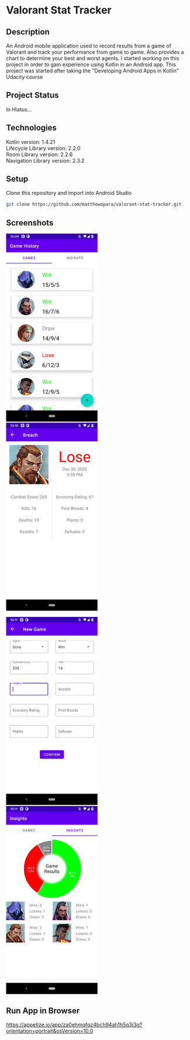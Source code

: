 # Valorant Stat Tracker

## Description
An Android mobile application used to record results from a game of Valorant and track your performance from game to game. Also provides a chart to determine your best and worst agents. I started working on this project in order to gain experience using Kotlin in an Android app. This project was started after taking the "Developing Android Apps in Kotlin" Udacity course
## Project Status
In Hiatus...

## Technologies
Kotlin version: 1.4.21  
Lifecycle Library version: 2.2.0  
Room Library version: 2.2.6  
Navigation Library version: 2.3.2  

## Setup
Clone this repository and import into Android Studio  
```bash
git clone https://github.com/matthewopara/valorant-stat-tracker.git
```

## Screenshots
<img src="./screenshots/screenshot_game_history.png" width="250"> &nbsp;&nbsp;&nbsp;&nbsp;&nbsp;
<img src="./screenshots/screenshot_game_info.png" width="250"> &nbsp;&nbsp;&nbsp;&nbsp;&nbsp;

<img src="./screenshots/screenshot_new_game.png" width="250"> &nbsp;&nbsp;&nbsp;&nbsp;&nbsp;
<img src="./screenshots/screenshot_insights.png" width="250">

## Run App in Browser
https://appetize.io/app/za0ehmqfqz4bch94ah1h5q3j3g?orientation=portrait&osVersion=10.0
